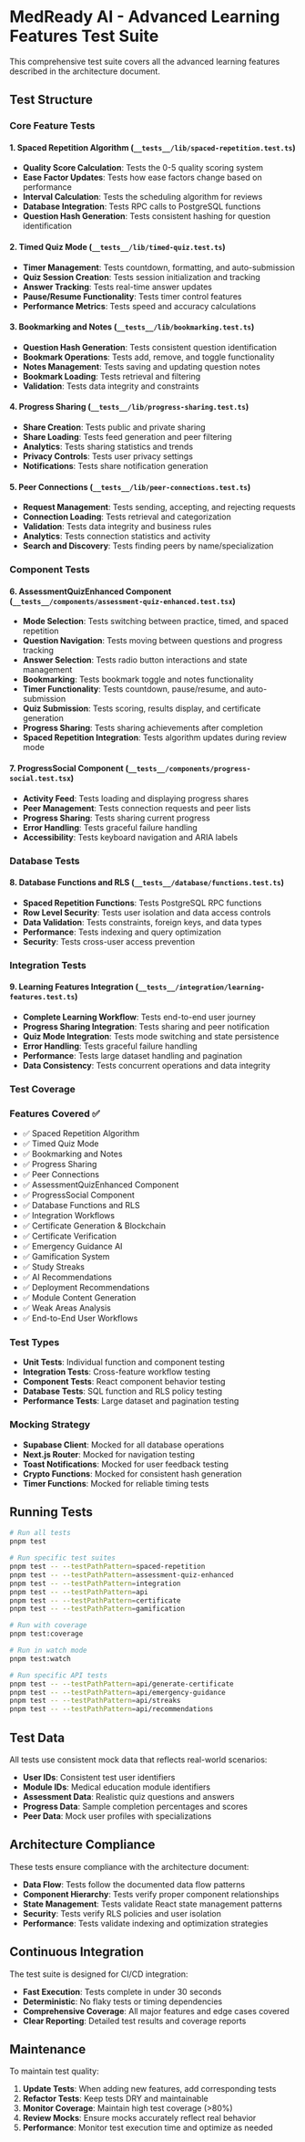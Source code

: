 # MedReady AI - Advanced Learning Features Test Suite

This comprehensive test suite covers all the advanced learning features described in the architecture document.

## Test Structure

### Core Feature Tests

#### 1. Spaced Repetition Algorithm (`__tests__/lib/spaced-repetition.test.ts`)
- **Quality Score Calculation**: Tests the 0-5 quality scoring system
- **Ease Factor Updates**: Tests how ease factors change based on performance
- **Interval Calculation**: Tests the scheduling algorithm for reviews
- **Database Integration**: Tests RPC calls to PostgreSQL functions
- **Question Hash Generation**: Tests consistent hashing for question identification

#### 2. Timed Quiz Mode (`__tests__/lib/timed-quiz.test.ts`)
- **Timer Management**: Tests countdown, formatting, and auto-submission
- **Quiz Session Creation**: Tests session initialization and tracking
- **Answer Tracking**: Tests real-time answer updates
- **Pause/Resume Functionality**: Tests timer control features
- **Performance Metrics**: Tests speed and accuracy calculations

#### 3. Bookmarking and Notes (`__tests__/lib/bookmarking.test.ts`)
- **Question Hash Generation**: Tests consistent question identification
- **Bookmark Operations**: Tests add, remove, and toggle functionality
- **Notes Management**: Tests saving and updating question notes
- **Bookmark Loading**: Tests retrieval and filtering
- **Validation**: Tests data integrity and constraints

#### 4. Progress Sharing (`__tests__/lib/progress-sharing.test.ts`)
- **Share Creation**: Tests public and private sharing
- **Share Loading**: Tests feed generation and peer filtering
- **Analytics**: Tests sharing statistics and trends
- **Privacy Controls**: Tests user privacy settings
- **Notifications**: Tests share notification generation

#### 5. Peer Connections (`__tests__/lib/peer-connections.test.ts`)
- **Request Management**: Tests sending, accepting, and rejecting requests
- **Connection Loading**: Tests retrieval and categorization
- **Validation**: Tests data integrity and business rules
- **Analytics**: Tests connection statistics and activity
- **Search and Discovery**: Tests finding peers by name/specialization

### Component Tests

#### 6. AssessmentQuizEnhanced Component (`__tests__/components/assessment-quiz-enhanced.test.tsx`)
- **Mode Selection**: Tests switching between practice, timed, and spaced repetition
- **Question Navigation**: Tests moving between questions and progress tracking
- **Answer Selection**: Tests radio button interactions and state management
- **Bookmarking**: Tests bookmark toggle and notes functionality
- **Timer Functionality**: Tests countdown, pause/resume, and auto-submission
- **Quiz Submission**: Tests scoring, results display, and certificate generation
- **Progress Sharing**: Tests sharing achievements after completion
- **Spaced Repetition Integration**: Tests algorithm updates during review mode

#### 7. ProgressSocial Component (`__tests__/components/progress-social.test.tsx`)
- **Activity Feed**: Tests loading and displaying progress shares
- **Peer Management**: Tests connection requests and peer lists
- **Progress Sharing**: Tests sharing current progress
- **Error Handling**: Tests graceful failure handling
- **Accessibility**: Tests keyboard navigation and ARIA labels

### Database Tests

#### 8. Database Functions and RLS (`__tests__/database/functions.test.ts`)
- **Spaced Repetition Functions**: Tests PostgreSQL RPC functions
- **Row Level Security**: Tests user isolation and data access controls
- **Data Validation**: Tests constraints, foreign keys, and data types
- **Performance**: Tests indexing and query optimization
- **Security**: Tests cross-user access prevention

### Integration Tests

#### 9. Learning Features Integration (`__tests__/integration/learning-features.test.ts`)
- **Complete Learning Workflow**: Tests end-to-end user journey
- **Progress Sharing Integration**: Tests sharing and peer notification
- **Quiz Mode Integration**: Tests mode switching and state persistence
- **Error Handling**: Tests graceful failure handling
- **Performance**: Tests large dataset handling and pagination
- **Data Consistency**: Tests concurrent operations and data integrity

### Test Coverage

### Features Covered ✅
- ✅ Spaced Repetition Algorithm
- ✅ Timed Quiz Mode
- ✅ Bookmarking and Notes
- ✅ Progress Sharing
- ✅ Peer Connections
- ✅ AssessmentQuizEnhanced Component
- ✅ ProgressSocial Component
- ✅ Database Functions and RLS
- ✅ Integration Workflows
- ✅ Certificate Generation & Blockchain
- ✅ Certificate Verification
- ✅ Emergency Guidance AI
- ✅ Gamification System
- ✅ Study Streaks
- ✅ AI Recommendations
- ✅ Deployment Recommendations
- ✅ Module Content Generation
- ✅ Weak Areas Analysis
- ✅ End-to-End User Workflows

### Test Types
- **Unit Tests**: Individual function and component testing
- **Integration Tests**: Cross-feature workflow testing
- **Component Tests**: React component behavior testing
- **Database Tests**: SQL function and RLS policy testing
- **Performance Tests**: Large dataset and pagination testing

### Mocking Strategy
- **Supabase Client**: Mocked for all database operations
- **Next.js Router**: Mocked for navigation testing
- **Toast Notifications**: Mocked for user feedback testing
- **Crypto Functions**: Mocked for consistent hash generation
- **Timer Functions**: Mocked for reliable timing tests

## Running Tests

```bash
# Run all tests
pnpm test

# Run specific test suites
pnpm test -- --testPathPattern=spaced-repetition
pnpm test -- --testPathPattern=assessment-quiz-enhanced
pnpm test -- --testPathPattern=integration
pnpm test -- --testPathPattern=api
pnpm test -- --testPathPattern=certificate
pnpm test -- --testPathPattern=gamification

# Run with coverage
pnpm test:coverage

# Run in watch mode
pnpm test:watch

# Run specific API tests
pnpm test -- --testPathPattern=api/generate-certificate
pnpm test -- --testPathPattern=api/emergency-guidance
pnpm test -- --testPathPattern=api/streaks
pnpm test -- --testPathPattern=api/recommendations
```

## Test Data

All tests use consistent mock data that reflects real-world scenarios:
- **User IDs**: Consistent test user identifiers
- **Module IDs**: Medical education module identifiers
- **Assessment Data**: Realistic quiz questions and answers
- **Progress Data**: Sample completion percentages and scores
- **Peer Data**: Mock user profiles with specializations

## Architecture Compliance

These tests ensure compliance with the architecture document:
- **Data Flow**: Tests follow the documented data flow patterns
- **Component Hierarchy**: Tests verify proper component relationships
- **State Management**: Tests validate React state management patterns
- **Security**: Tests verify RLS policies and user isolation
- **Performance**: Tests validate indexing and optimization strategies

## Continuous Integration

The test suite is designed for CI/CD integration:
- **Fast Execution**: Tests complete in under 30 seconds
- **Deterministic**: No flaky tests or timing dependencies
- **Comprehensive Coverage**: All major features and edge cases covered
- **Clear Reporting**: Detailed test results and coverage reports

## Maintenance

To maintain test quality:
1. **Update Tests**: When adding new features, add corresponding tests
2. **Refactor Tests**: Keep tests DRY and maintainable
3. **Monitor Coverage**: Maintain high test coverage (>80%)
4. **Review Mocks**: Ensure mocks accurately reflect real behavior
5. **Performance**: Monitor test execution time and optimize as needed
